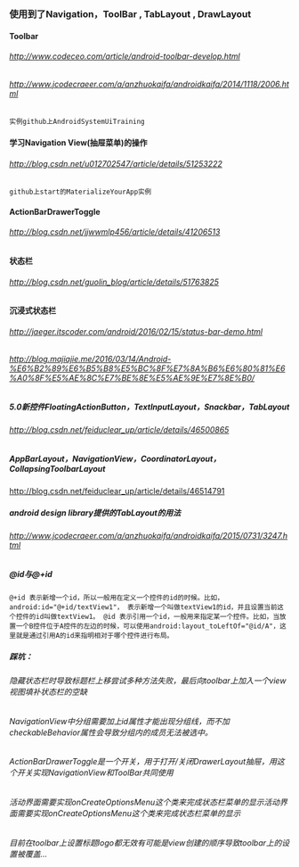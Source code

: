 ### 使用到了Navigation，ToolBar , TabLayout , DrawLayout
#### Toolbar
###### http://www.codeceo.com/article/android-toolbar-develop.html 
###### http://www.jcodecraeer.com/a/anzhuokaifa/androidkaifa/2014/1118/2006.html
`实例github上AndroidSystemUiTraining`
#### 学习Navigation View(抽屉菜单)的操作
###### http://blog.csdn.net/u012702547/article/details/51253222
`github上start的MaterializeYourApp实例`
#### ActionBarDrawerToggle
###### http://blog.csdn.net/jjwwmlp456/article/details/41206513
#### 状态栏
###### http://blog.csdn.net/guolin_blog/article/details/51763825
#### 沉浸式状态栏
###### http://jaeger.itscoder.com/android/2016/02/15/status-bar-demo.html
###### http://blog.majiajie.me/2016/03/14/Android-%E6%B2%89%E6%B5%B8%E5%BC%8F%E7%8A%B6%E6%80%81%E6%A0%8F%E5%AE%8C%E7%BE%8E%E5%AE%9E%E7%8E%B0/
##### 5.0新控件FloatingActionButton，TextInputLayout，Snackbar，TabLayout 
###### http://blog.csdn.net/feiduclear_up/article/details/46500865
##### AppBarLayout，NavigationView，CoordinatorLayout，CollapsingToolbarLayout
http://blog.csdn.net/feiduclear_up/article/details/46514791
##### android design library提供的TabLayout的用法 
###### http://www.jcodecraeer.com/a/anzhuokaifa/androidkaifa/2015/0731/3247.html

##### @id与@+id
`@+id
表示新增一个id，所以一般用在定义一个控件的id的时候。比如，android:id="@+id/textView1"，
表示新增一个叫做textView1的id，并且设置当前这个控件的id叫做textView1。
@id
表示引用一个id，一般用来指定某一个控件。比如，当放置一个B控件位于A控件的左边的时候，可以使用android:layout_toLeftOf="@id/A"，这里就是通过引用A的id来指明相对于哪个控件进行布局。`

##### 踩坑：
###### 隐藏状态栏时导致标题栏上移尝试多种方法失败，最后向toolbar上加入一个view视图填补状态栏的空缺
###### NavigationView中分组需要加上id属性才能出现分组线，而不加checkableBehavior属性会导致分组内的成员无法被选中。
###### ActionBarDrawerToggle是一个开关，用于打开/关闭DrawerLayout抽屉，用这个开关实现NavigationView和ToolBar共同使用
###### 活动界面需要实现onCreateOptionsMenu这个类来完成状态栏菜单的显示活动界面需要实现onCreateOptionsMenu这个类来完成状态栏菜单的显示
###### 目前在toolbar上设置标题logo都无效有可能是view创建的顺序导致toolbar上的设置被覆盖...
